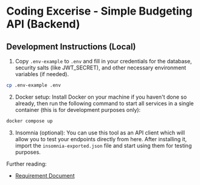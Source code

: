 # Coding Excerise - Simple Budgeting API (Backend) #

## Development Instructions (Local) ##

1. Copy `.env-example` to `.env` and fill in your credentials for the database, security salts (like JWT_SECRET), and other necessary environment variables (if needed).

```bash
cp .env-example .env
```

2. Docker setup: Install Docker on your machine if you haven't done so already, then run the following command to start all services in a single container (this is for development purposes only):

```bash
docker compose up
```

3. Insomnia (optional): You can use this tool as an API client which will allow you to test your endpoints directly from here. After installing it, import the `insomnia-exported.json` file and start using them for testing purposes.

Further reading:

* [Requirement Document](REQUIREMENT.md)